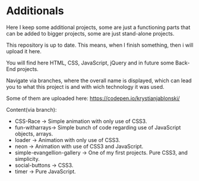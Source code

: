 # Additionals

Here I keep some additional projects, some are just a functioning parts that can be added to bigger projects, some are just stand-alone projects.

This repository is up to date. This means, when I finish something, then i will upload it here.

You will find here HTML, CSS, JavaScript, jQuery and in future some Back-End projects.

Navigate via branches, where the overall name is displayed, which can lead you to what this project is and with wich technology it was used.

Some of them are uploaded here: https://codepen.io/krystianjablonski/

Content(via branch):

- CSS-Race -> Simple animation with only use of CSS3.
- fun-witharrays-> Simple bunch of code regarding use of JavaScript objects, arrays.
- loader -> Animation with only use of CSS3.
- neon -> Animation with use of CSS3 and JavaScript.
- simple-evangellion-gallery -> One of my first projects. Pure CSS3, and simplicity.
- social-buttons -> CSS3.
- timer -> Pure JavaScript.
